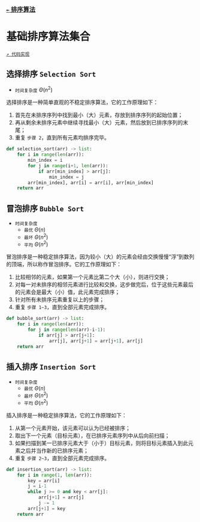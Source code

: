 ### [`←` 排序算法](/notebook/algorithms/sort)

# 基础排序算法集合

[`↗ 代码实现`](general.py)

## 选择排序 `Selection Sort`

- `时间复杂度` $\Theta(n^2)$

选择排序是一种简单直观的不稳定排序算法，它的工作原理如下：

1. 首先在未排序序列中找到最小（大）元素，存放到排序序列的起始位置；
2. 再从剩余未排序元素中继续寻找最小（大）元素，然后放到已排序序列的末尾；
3. 重复 `步骤 2`，直到所有元素均排序完毕。

```python
def selection_sort(arr) -> list:
	for i in range(len(arr)):
		min_index = i
		for j in range(i+1, len(arr)):
			if arr[min_index] > arr[j]:
				min_index = j
		arr[min_index], arr[i] = arr[i], arr[min_index]
	return arr
```

## 冒泡排序 `Bubble Sort`

- `时间复杂度`
  - `最优` $\Theta(n)$
  - `最坏` $\Theta(n^2)$
  - `平均` $\Theta(n^2)$

冒泡排序是一种稳定排序算法，因为较小（大）的元素会经由交换慢慢“浮”到数列的顶端，所以称作冒泡排序。它的工作原理如下：

1. 比较相邻的元素，如果第一个元素比第二个大（小），则进行交换；
2. 对每一对未排序的相邻元素进行比较和交换，这步做完后，位于这些元素最后的元素会是最大（小）值，此元素完成排序；
3. 针对所有未排序元素重复以上的步骤；
4. 重复 `步骤 1~3`，直到全部元素完成排序。

```python
def bubble_sort(arr) -> list:
	for i in range(len(arr)):
		for j in range(len(arr)-i-1):
			if arr[j] > arr[j+1]:
				arr[j], arr[j+1] = arr[j+1], arr[j]
	return arr
```

## 插入排序 `Insertion Sort`

- `时间复杂度`
  - `最优` $\Theta(n)$
  - `最坏` $\Theta(n^2)$
  - `平均` $\Theta(n^2)$

插入排序是一种稳定排序算法，它的工作原理如下：

1. 从第一个元素开始，该元素可以认为已经被排序；
2. 取出下一个元素（目标元素），在已排序元素序列中从后向前扫描；
3. 如果扫描到某一已排序元素大于（小于）目标元素，则将目标元素插入到此元素之后并当作新的已排序元素；
4. 重复 `步骤 2~3`，直到全部元素完成排序。

```python
def insertion_sort(arr) -> list:
	for i in range(1, len(arr)):
		key = arr[i]
		j = i-1
		while j >= 0 and key < arr[j]:
			arr[j+1] = arr[j]
			j -= 1
		arr[j+1] = key
	return arr
```

